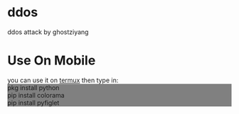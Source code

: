 # ddos
ddos attack by ghostziyang<br>
<h1>Use On Mobile</h1>
you can use it on <a href="https://www.downkuai.com/android/140917.html">termux</a>
then type in: <br><div style="background:gray">pkg install python
<br>pip install colorama<br>
pip install pyfiglet
</div>
